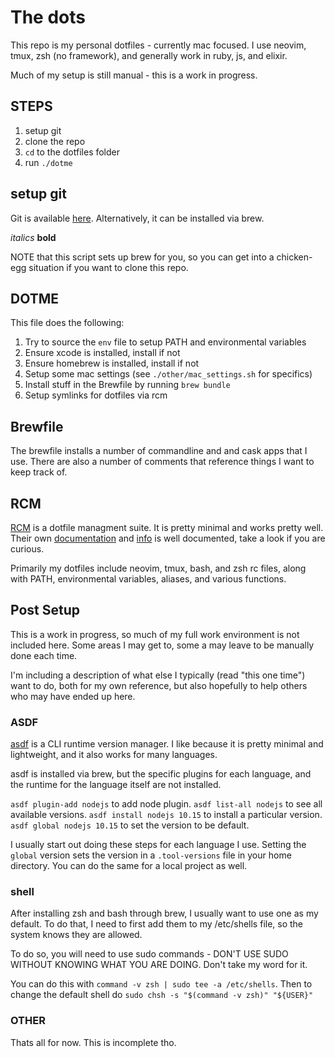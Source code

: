 # The dots

This repo is my personal dotfiles - currently mac focused.
I use neovim, tmux, zsh (no framework), and generally work in ruby, js, and elixir.

Much of my setup is still manual - this is a work in progress.

## STEPS
1) setup git
2) clone the repo
3) `cd` to the dotfiles folder
4) run `./dotme`

## setup git
Git is available [here](https://git-scm.com).
Alternatively, it can be installed via brew.

_italics_ __bold__ 

NOTE that this script sets up brew for you, so you can get into a chicken-egg
situation if you want to clone this repo.

## DOTME
This file does the following:
1) Try to source the `env` file to setup PATH and environmental variables
2) Ensure xcode is installed, install if not
3) Ensure homebrew is installed, install if not
4) Setup some mac settings (see `./other/mac_settings.sh` for specifics)
5) Install stuff in the Brewfile by running `brew bundle`
6) Setup symlinks for dotfiles via rcm

## Brewfile

The brewfile installs a number of commandline and and cask apps that I use.
There are also a number of comments that reference things I want to keep track of.

## RCM

[RCM](https://github.com/thoughtbot/rcm) is a dotfile managment suite. It is
pretty minimal and works pretty well. Their own
[documentation](http://thoughtbot.github.io/rcm/rcm.7.html) and
[info](https://thoughtbot.com/blog/rcm-for-rc-files-in-dotfiles-repos)
is well documented, take a look if you are curious.

Primarily my dotfiles include neovim, tmux, bash, and zsh rc files, along with
PATH, environmental variables, aliases, and various functions.

## Post Setup

This is a work in progress, so much of my full work environment is not included
here. Some areas I may get to, some a may leave to be manually done each time.

I'm including a description of what else I typically (read "this one time")
want to do, both for my own reference, but also hopefully to help others who
may have ended up here.

### ASDF
[asdf](https://asdf-vm.com) is a CLI runtime version manager. I like because it
is pretty minimal and lightweight, and it also works for many languages.

asdf is installed via brew, but the specific plugins for each language, and the
runtime for the language itself are not installed. 

`asdf plugin-add nodejs` to add node plugin.
`asdf list-all nodejs` to see all available versions.
`asdf install nodejs 10.15` to install a particular version.
`asdf global nodejs 10.15` to set the version to be default.

I usually start out doing these steps for each language I use.  Setting the
`global` version sets the version in a `.tool-versions` file in your home
directory. You can do the same for a local project as well.

### shell
After installing zsh and bash through brew, I usually want to use one as my
default.  To do that, I need to first add them to my /etc/shells file, so the
system knows they are allowed.

To do so, you will need to use sudo commands - DON'T USE SUDO WITHOUT KNOWING
WHAT YOU ARE DOING. Don't take my word for it.

You can do this with `command -v zsh | sudo tee -a /etc/shells`.
Then to change the default shell do `sudo chsh -s "$(command -v zsh)" "${USER}"`

### OTHER

Thats all for now.
This is incomplete tho.
